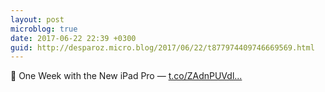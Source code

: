 ```yaml
---
layout: post
microblog: true
date: 2017-06-22 22:39 +0300
guid: http://desparoz.micro.blog/2017/06/22/t877974409746669569.html
---
```

🔗 One Week with the New iPad Pro — [t.co/ZAdnPUVdl...](https://t.co/ZAdnPUVdli)
